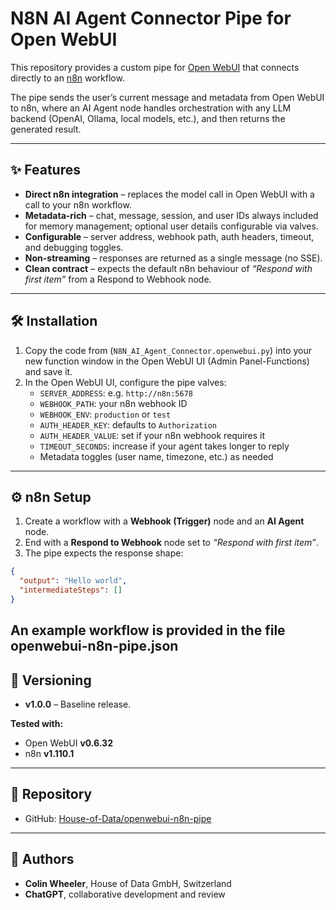 # N8N AI Agent Connector Pipe for Open WebUI

This repository provides a custom pipe for [Open WebUI](https://github.com/open-webui/open-webui) 
that connects directly to an [n8n](https://n8n.io) workflow.

The pipe sends the user’s current message and metadata from Open WebUI to n8n, 
where an AI Agent node handles orchestration with any LLM backend (OpenAI, Ollama, local models, etc.), 
and then returns the generated result.

---

## ✨ Features
- **Direct n8n integration** – replaces the model call in Open WebUI with a call to your n8n workflow.
- **Metadata-rich** – chat, message, session, and user IDs always included for memory management; optional user details configurable via valves.
- **Configurable** – server address, webhook path, auth headers, timeout, and debugging toggles.
- **Non-streaming** – responses are returned as a single message (no SSE).
- **Clean contract** – expects the default n8n behaviour of *“Respond with first item”* from a Respond to Webhook node.

---

## 🛠 Installation
1. Copy the code from (`N8N_AI_Agent_Connector.openwebui.py`) into your new function window in the Open WebUI UI (Admin Panel-Functions) and save it.
3. In the Open WebUI UI, configure the pipe valves:
   - `SERVER_ADDRESS`: e.g. `http://n8n:5678`
   - `WEBHOOK_PATH`: your n8n webhook ID
   - `WEBHOOK_ENV`: `production` or `test`
   - `AUTH_HEADER_KEY`: defaults to `Authorization`
   - `AUTH_HEADER_VALUE`: set if your n8n webhook requires it
   - `TIMEOUT_SECONDS`: increase if your agent takes longer to reply
   - Metadata toggles (user name, timezone, etc.) as needed

---

## ⚙️ n8n Setup
1. Create a workflow with a **Webhook (Trigger)** node and an **AI Agent** node.
2. End with a **Respond to Webhook** node set to *“Respond with first item”*.
3. The pipe expects the response shape:

```json
{
  "output": "Hello world",
  "intermediateSteps": []
}
```
An example workflow is provided in the file openwebui-n8n-pipe.json
---

## 📌 Versioning
- **v1.0.0** – Baseline release.

**Tested with:**
- Open WebUI **v0.6.32**
- n8n **v1.110.1**

---

## 📂 Repository
- GitHub: [House-of-Data/openwebui-n8n-pipe](https://github.com/House-of-Data/openwebui-n8n-pipe)

---

## 👤 Authors
- **Colin Wheeler**, House of Data GmbH, Switzerland  
- **ChatGPT**, collaborative development and review
